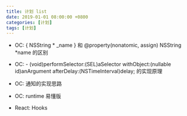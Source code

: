 ```yaml
---
title: 计划 list
date: 2019-01-01 08:00:00 +0800
categories: [计划]
tags: [计划]
---
```


- OC: { NSString * \_name } 和 @property(nonatomic, assign) NSString *name 的区别

- OC: - (void)performSelector:(SEL)aSelector withObject:(nullable id)anArgument afterDelay:(NSTimeInterval)delay; 的实现原理

- OC: 通知的实现思路

- OC: runtime 易懂版

- React: Hooks
